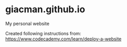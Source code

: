 # giacman.github.io
My personal website

Created following instructions from: https://www.codecademy.com/learn/deploy-a-website
